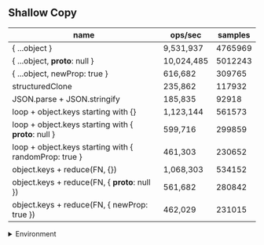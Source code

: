 ## Shallow Copy

|name|ops/sec|samples|
|-|-|-|
|{ ...object }|9,531,937|4765969|
|{ ...object, __proto__: null }|10,024,485|5012243|
|{ ...object, newProp: true }|616,682|309765|
|structuredClone|235,862|117932|
|JSON.parse + JSON.stringify|185,835|92918|
|loop + object.keys starting with {}|1,123,144|561573|
|loop + object.keys starting with { __proto__: null }|599,716|299859|
|loop + object.keys starting with { randomProp: true }|461,303|230652|
|object.keys + reduce(FN, {})|1,068,303|534152|
|object.keys + reduce(FN, { __proto__: null })|561,682|280842|
|object.keys + reduce(FN, { newProp: true })|462,029|231015|


<details>
<summary>Environment</summary>

* __Machine:__ linux x64 | 4 vCPUs | 7.6GB Mem
* __Run:__ Wed Sep 25 2024 22:48:15 GMT+0000 (Coordinated Universal Time)
</details>

<!--
{"environment":{"platform":"linux","arch":"x64","cpus":4,"totalMemory":7.597896575927734},"benchmarks":[{"name":"{ ...object }","opsSec":9531937.661596991,"samples":4765969},{"name":"{ ...object, __proto__: null }","opsSec":10024485.620882504,"samples":5012243},{"name":"{ ...object, newProp: true }","opsSec":616682.3440815952,"samples":309765},{"name":"structuredClone","opsSec":235862.30728850554,"samples":117932},{"name":"JSON.parse + JSON.stringify","opsSec":185835.14291400646,"samples":92918},{"name":"loop + object.keys starting with {}","opsSec":1123144.8199248489,"samples":561573},{"name":"loop + object.keys starting with { __proto__: null }","opsSec":599716.0457424538,"samples":299859},{"name":"loop + object.keys starting with { randomProp: true }","opsSec":461303.2053383331,"samples":230652},{"name":"object.keys + reduce(FN, {})","opsSec":1068303.878303467,"samples":534152},{"name":"object.keys + reduce(FN, { __proto__: null })","opsSec":561682.1078123545,"samples":280842},{"name":"object.keys + reduce(FN, { newProp: true })","opsSec":462029.551036819,"samples":231015}]}-->
